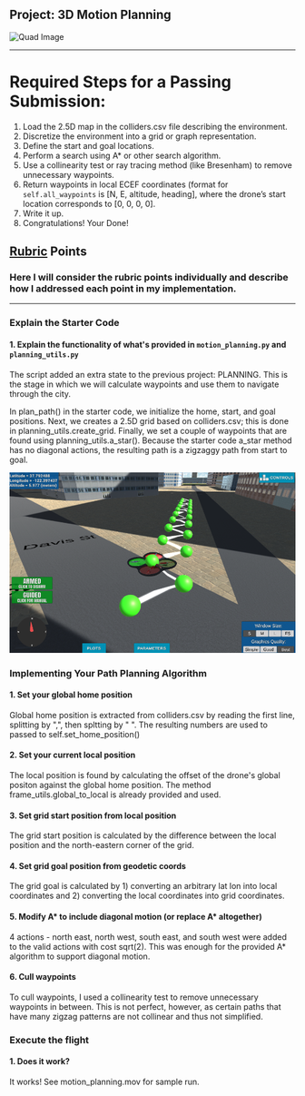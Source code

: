 ## Project: 3D Motion Planning
![Quad Image](./misc/enroute.png)

---


# Required Steps for a Passing Submission:
1. Load the 2.5D map in the colliders.csv file describing the environment.
2. Discretize the environment into a grid or graph representation.
3. Define the start and goal locations.
4. Perform a search using A* or other search algorithm.
5. Use a collinearity test or ray tracing method (like Bresenham) to remove unnecessary waypoints.
6. Return waypoints in local ECEF coordinates (format for `self.all_waypoints` is [N, E, altitude, heading], where the drone’s start location corresponds to [0, 0, 0, 0].
7. Write it up.
8. Congratulations!  Your Done!

## [Rubric](https://review.udacity.com/#!/rubrics/1534/view) Points
### Here I will consider the rubric points individually and describe how I addressed each point in my implementation.  

---
### Explain the Starter Code

#### 1. Explain the functionality of what's provided in `motion_planning.py` and `planning_utils.py`
The script added an extra state to the previous project: PLANNING. This is the stage in which we will calculate waypoints and use them to navigate through the city.

In plan_path() in the starter code, we initialize the home, start, and goal positions. Next, we creates a 2.5D grid based on colliders.csv; this is done in planning_utils.create_grid. Finally, we set a couple of waypoints that are found using planning_utils.a_star(). Because the starter code a_star method has no diagonal actions, the resulting path is a zigzaggy path from start to goal.

![Zigzag](./misc/zigzag.png)

### Implementing Your Path Planning Algorithm

#### 1. Set your global home position
Global home position is extracted from colliders.csv by reading the first line, splitting by ",", then spltting by " ". The resulting numbers are used to passed to self.set_home_position()

#### 2. Set your current local position
The local position is found by calculating the offset of the drone's global positon against the global home position. The method frame_utils.global_to_local is already provided and used.

#### 3. Set grid start position from local position
The grid start position is calculated by the difference between the local position and the north-eastern corner of the grid. 

#### 4. Set grid goal position from geodetic coords
The grid goal is calculated by 1) converting an arbitrary lat lon into local coordinates and 2) converting the local coordinates into grid coordinates.

#### 5. Modify A* to include diagonal motion (or replace A* altogether)
4 actions - north east, north west, south east, and south west were added to the valid actions with cost sqrt(2). This was enough for the provided A* algorithm to support diagonal motion.

#### 6. Cull waypoints 
To cull waypoints, I used a collinearity test to remove unnecessary waypoints in between. This is not perfect, however, as certain paths that have many zigzag patterns are not collinear and thus not simplified.



### Execute the flight
#### 1. Does it work?
It works! See motion_planning.mov for sample run.



